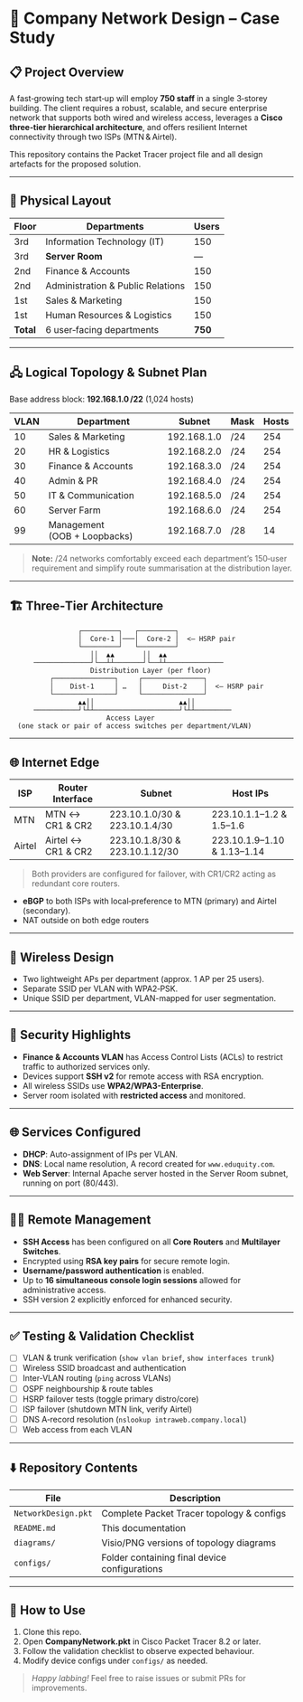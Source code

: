 # 🏢 Company Network Design – Case Study

## 📋 Project Overview

A fast‑growing tech start‑up will employ **750 staff** in a single 3‑storey building.  The client requires a robust, scalable, and secure enterprise network that supports both wired and wireless access, leverages a **Cisco three‑tier hierarchical architecture**, and offers resilient Internet connectivity through two ISPs (MTN & Airtel).

This repository contains the Packet Tracer project file and all design artefacts for the proposed solution.

---

## 🏢 Physical Layout

| Floor     | Departments                       | Users   |
| --------- | --------------------------------- | ------- |
| 3rd       | Information Technology (IT)       | 150     |
| 3rd       | **Server Room**                   | —       |
| 2nd       | Finance & Accounts                | 150     |
| 2nd       | Administration & Public Relations | 150     |
| 1st       | Sales & Marketing                 | 150     |
| 1st       | Human Resources & Logistics       | 150     |
| **Total** | 6 user‑facing departments         | **750** |

---

## 🖧 Logical Topology & Subnet Plan

Base address block: **192.168.1.0 /22** (1,024 hosts)

| VLAN | Department                   | Subnet      | Mask | Hosts |
| ---- | ---------------------------- | ----------- | ---- | ----- |
| 10   | Sales & Marketing            | 192.168.1.0 | /24  | 254   |
| 20   | HR & Logistics               | 192.168.2.0 | /24  | 254   |
| 30   | Finance & Accounts           | 192.168.3.0 | /24  | 254   |
| 40   | Admin & PR                   | 192.168.4.0 | /24  | 254   |
| 50   | IT & Communication           | 192.168.5.0 | /24  | 254   |
| 60   | Server Farm                  | 192.168.6.0 | /24  | 254   |
| 99   | Management (OOB + Loopbacks) | 192.168.7.0 | /28  | 14    |

> **Note:** /24 networks comfortably exceed each department’s 150‑user requirement and simplify route summarisation at the distribution layer.

---

## 🏗️  Three‑Tier Architecture

```
                 ┌─────────┐   ┌─────────┐
                 │  Core‑1 │───│  Core‑2 │  <– HSRP pair
                 └─────────┘   └─────────┘
                    ││  ▲▲       ││  ▲▲
      ──────────────┘└──┴┴───────┘└──┴┴──────────────
                    Distribution Layer (per floor)
          ┌───────────────┐     ┌───────────────┐
          │    Dist‑1     │ …   │     Dist‑2    │  <– HSRP pair
          └───────────────┘     └───────────────┘
                 ▲▲││                     ▲▲││
      ───────────┘└┴┴─────────────────────┘└┴┴─────────
                        Access Layer
  (one stack or pair of access switches per department/VLAN)
```



---

## 🌐 Internet Edge


| ISP    | Router Interface       | Subnet         | Host IPs           |
|--------|------------------------|----------------|--------------------|
| MTN    | MTN ↔ CR1 & CR2        | 223.10.1.0/30 & 223.10.1.4/30 | 223.10.1.1–1.2 & 1.5–1.6 |
| Airtel | Airtel ↔ CR1 & CR2     | 223.10.1.8/30 & 223.10.1.12/30 | 223.10.1.9–1.10 & 1.13–1.14 |

> Both providers are configured for failover, with CR1/CR2 acting as redundant core routers.
* **eBGP** to both ISPs with local‑preference to MTN (primary) and Airtel (secondary).
* NAT outside on both edge routers

---

## 📡 Wireless Design

* Two lightweight APs per department (approx. 1 AP per 25 users).
* Separate SSID per VLAN with WPA2‑PSK.
* Unique SSID per department, VLAN-mapped for user segmentation.


---

## 🔐 Security Highlights

- **Finance & Accounts VLAN** has Access Control Lists (ACLs) to restrict traffic to authorized services only.
- Devices support **SSH v2** for remote access with RSA encryption.
- All wireless SSIDs use **WPA2/WPA3-Enterprise**.
- Server room isolated with **restricted access** and monitored.

---
## 🌐 Services Configured

- **DHCP**: Auto-assignment of IPs per VLAN.
- **DNS**: Local name resolution, A record created for `www.eduquity.com`.
- **Web Server**: Internal Apache server hosted in the Server Room subnet, running on port (80/443).

---


## 🧑‍💻 Remote Management

- **SSH Access** has been configured on all **Core Routers** and **Multilayer Switches**.
- Encrypted using **RSA key pairs** for secure remote login.
- **Username/password authentication** is enabled.
- Up to **16 simultaneous console login sessions** allowed for administrative access.
- SSH version 2 explicitly enforced for enhanced security.


---

## ✅ Testing & Validation Checklist

* [ ] VLAN & trunk verification (`show vlan brief`, `show interfaces trunk`)
* [ ] Wireless SSID broadcast and authentication
* [ ] Inter‑VLAN routing (`ping` across VLANs)
* [ ] OSPF neighbourship & route tables
* [ ] HSRP failover tests (toggle primary distro/core)
* [ ] ISP failover (shutdown MTN link, verify Airtel)
* [ ] DNS A‑record resolution (`nslookup intraweb.company.local`)
* [ ] Web access from each VLAN

---

## ⬇️ Repository Contents

| File                 | Description                                   |
| -------------------- | --------------------------------------------- |
| `NetworkDesign.pkt`  | Complete Packet Tracer topology & configs     |
| `README.md`          | This documentation                            |
| `diagrams/`          | Visio/PNG versions of topology diagrams       |
| `configs/`           | Folder containing final device configurations |

---

## 📌 How to Use

1. Clone this repo.
2. Open **CompanyNetwork.pkt** in Cisco Packet Tracer 8.2 or later.
3. Follow the validation checklist to observe expected behaviour.
4. Modify device configs under `configs/` as needed.

> *Happy labbing!*  Feel free to raise issues or submit PRs for improvements.
